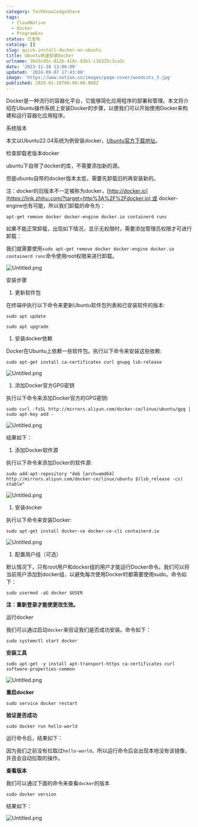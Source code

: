 ```yaml
---
category: TechKnowledgeShare
tags:
  - CloudNative
  - Docker
  - ProgramEnv
status: 已发布
catalog: []
slug: quick-install-docker-on-ubuntu
title: Ubuntu快速安装Docker
urlname: 3bd3cd5c-012b-418c-93b1-c3d325c3ca3c
date: '2023-11-18 13:06:00'
updated: '2024-09-07 17:43:00'
image: 'https://www.notion.so/images/page-cover/woodcuts_3.jpg'
published: 2020-01-18T08:00:00.000Z
---
```


Docker是一种流行的容器化平台，它能够简化应用程序的部署和管理。本文将介绍在Ubuntu操作系统上安装Docker的步骤，以便我们可以开始使用Docker来构建和运行容器化应用程序。


系统版本


本文以Ubuntu22.04系统为例安装docker，[Ubuntu官方下载地址](https://link.zhihu.com/?target=https%3A%2F%2Fubuntu.com%2Fdownload)。


检查卸载老版本docker


ubuntu下自带了docker的库，不需要添加新的源。


但是ubuntu自带的docker版本太低，需要先卸载旧的再安装新的。


注：docker的旧版本不一定被称为docker，[http://docker.io](https://link.zhihu.com/?target=http%3A%2F%2Fdocker.io) 或 docker-engine也有可能，所以我们卸载的命令为：


`apt-get remove docker docker-engine docker.io containerd runc`


如果不能正常卸载，出现如下情况，显示无权限时，需要添加管理员权限才可进行卸载：


我们就需要使用`sudo apt-get remove docker docker-engine docker.io containerd runc`命令使用root权限来进行卸载。


![Untitled.png](https://prod-files-secure.s3.us-west-2.amazonaws.com/5d24fe63-e567-4804-86f9-9fdc62e13082/39952d0f-7851-4550-b715-72a33876c773/Untitled.png?X-Amz-Algorithm=AWS4-HMAC-SHA256&X-Amz-Content-Sha256=UNSIGNED-PAYLOAD&X-Amz-Credential=ASIAZI2LB4667IHHQPGL%2F20250207%2Fus-west-2%2Fs3%2Faws4_request&X-Amz-Date=20250207T053714Z&X-Amz-Expires=3600&X-Amz-Security-Token=IQoJb3JpZ2luX2VjEFUaCXVzLXdlc3QtMiJGMEQCIDzOuuX8fupmjjchDEvkNR1AymeCilvzNf1%2FXhcUTakdAiBZ6K2w1SdXZoyowpuqz1z%2BVHSIq8gaewQ5MgZ9gLyPyCr%2FAwhuEAAaDDYzNzQyMzE4MzgwNSIM4A3nY5Rs2yslKzekKtwDHyeNZmUJHkggaKd9ZRivyzOSgvFRpLzfs9zSgG%2Fyr1BajEQDVm%2B5XS%2BxPmXa7BoHfmxfVLly8dYg4rHXBwxlCg%2FzltOUSqmyS%2Fp8oUyg%2F43WwkWIqQzNufDgmDfAgAhgF7i70GAHU12bdIVN%2Bx%2FJOP9v%2BVXQxEZgYgFLz9oSnkLNNEaygiJradu1pMkE%2BT67TR4ECUtDODl5d7HDLspYmBZN11D7W7RagQl7msmVsPHj%2BOaUtFX1RzEdygPoXLEm6Fo8x6L%2BUJfEQUweC6i23rjHs9BWeAnOpxobVF7gtEEQCxvAXLBOsBnO0msaOMKThT8TazU5lY0Knj%2Fh1EYnmiBJw4C%2BWpk%2B8NRw2b2qP2joGcSQcLVKeUOVzlqL8C2i4zozyOneP8sTx2ZYwHGvCj6gM1voO1nnx01sqPlnATOKBj%2BOtENYQv5KfckIPZBJubEekoz9MBZjAU8fRf2fY46UeXWat50aJmuc0cVaqrUcyktYTQy25%2B823PM5e5y8DvWoWbJkdBvKYUm5k9LdBd34MikT2uegMigE82E0814l1rLX9QG0nKsKZpEhxZteg2LVhe1BGJKloRIFBThqrqzs70kU7T9qjkf7%2BNgUXRxFExKVDg3aKo0XrzkwmKGWvQY6pgHf9uKPSlYCsirTkRUd2bMhiLrxpJXvjMfEMk2p1pxwIppg%2ByxsE8Y530Rtn0bv%2BtrdAPj4DXsoTartLJ%2B9pdOx0ApezL%2BKQ9touTLGhzxncnc%2BozfcDRvsWyY6VrbbRpqltGnqJfSV2cIMAx8tbfRlHxg39CwRAE7PJ6cMTT7LeFc5n2M7mR8crsvqtRyG14l7HlyPJCIYdGG9SFtn9z6S5rOhPoF9&X-Amz-Signature=4db090dae5a84e940c8de16113c4ef244d8500b457b6c0ab02ebfe5c4b453dfd&X-Amz-SignedHeaders=host&x-id=GetObject)


安装步骤

1. 更新软件包

在终端中执行以下命令来更新Ubuntu软件包列表和已安装软件的版本:


`sudo apt update`


`sudo apt upgrade`

1. 安装docker依赖

Docker在Ubuntu上依赖一些软件包。执行以下命令来安装这些依赖:


`sudo apt-get install ca-certificates curl gnupg lsb-release`


![Untitled.png](https://prod-files-secure.s3.us-west-2.amazonaws.com/5d24fe63-e567-4804-86f9-9fdc62e13082/b5a549a8-6621-4824-a151-93e8b0592f14/Untitled.png?X-Amz-Algorithm=AWS4-HMAC-SHA256&X-Amz-Content-Sha256=UNSIGNED-PAYLOAD&X-Amz-Credential=ASIAZI2LB4667IHHQPGL%2F20250207%2Fus-west-2%2Fs3%2Faws4_request&X-Amz-Date=20250207T053714Z&X-Amz-Expires=3600&X-Amz-Security-Token=IQoJb3JpZ2luX2VjEFUaCXVzLXdlc3QtMiJGMEQCIDzOuuX8fupmjjchDEvkNR1AymeCilvzNf1%2FXhcUTakdAiBZ6K2w1SdXZoyowpuqz1z%2BVHSIq8gaewQ5MgZ9gLyPyCr%2FAwhuEAAaDDYzNzQyMzE4MzgwNSIM4A3nY5Rs2yslKzekKtwDHyeNZmUJHkggaKd9ZRivyzOSgvFRpLzfs9zSgG%2Fyr1BajEQDVm%2B5XS%2BxPmXa7BoHfmxfVLly8dYg4rHXBwxlCg%2FzltOUSqmyS%2Fp8oUyg%2F43WwkWIqQzNufDgmDfAgAhgF7i70GAHU12bdIVN%2Bx%2FJOP9v%2BVXQxEZgYgFLz9oSnkLNNEaygiJradu1pMkE%2BT67TR4ECUtDODl5d7HDLspYmBZN11D7W7RagQl7msmVsPHj%2BOaUtFX1RzEdygPoXLEm6Fo8x6L%2BUJfEQUweC6i23rjHs9BWeAnOpxobVF7gtEEQCxvAXLBOsBnO0msaOMKThT8TazU5lY0Knj%2Fh1EYnmiBJw4C%2BWpk%2B8NRw2b2qP2joGcSQcLVKeUOVzlqL8C2i4zozyOneP8sTx2ZYwHGvCj6gM1voO1nnx01sqPlnATOKBj%2BOtENYQv5KfckIPZBJubEekoz9MBZjAU8fRf2fY46UeXWat50aJmuc0cVaqrUcyktYTQy25%2B823PM5e5y8DvWoWbJkdBvKYUm5k9LdBd34MikT2uegMigE82E0814l1rLX9QG0nKsKZpEhxZteg2LVhe1BGJKloRIFBThqrqzs70kU7T9qjkf7%2BNgUXRxFExKVDg3aKo0XrzkwmKGWvQY6pgHf9uKPSlYCsirTkRUd2bMhiLrxpJXvjMfEMk2p1pxwIppg%2ByxsE8Y530Rtn0bv%2BtrdAPj4DXsoTartLJ%2B9pdOx0ApezL%2BKQ9touTLGhzxncnc%2BozfcDRvsWyY6VrbbRpqltGnqJfSV2cIMAx8tbfRlHxg39CwRAE7PJ6cMTT7LeFc5n2M7mR8crsvqtRyG14l7HlyPJCIYdGG9SFtn9z6S5rOhPoF9&X-Amz-Signature=4f10d3f79e0c5ca5c86720245ebc9fb809310114938e3791495bc1717e269fad&X-Amz-SignedHeaders=host&x-id=GetObject)

1. 添加Docker官方GPG密钥

执行以下命令来添加Docker官方的GPG密钥:


`sudo curl -fsSL http://mirrors.aliyun.com/docker-ce/linux/ubuntu/gpg | sudo apt-key add -`


![Untitled.png](https://prod-files-secure.s3.us-west-2.amazonaws.com/5d24fe63-e567-4804-86f9-9fdc62e13082/98014b5e-f5b7-4b16-804e-ab6917971bd3/Untitled.png?X-Amz-Algorithm=AWS4-HMAC-SHA256&X-Amz-Content-Sha256=UNSIGNED-PAYLOAD&X-Amz-Credential=ASIAZI2LB4667IHHQPGL%2F20250207%2Fus-west-2%2Fs3%2Faws4_request&X-Amz-Date=20250207T053714Z&X-Amz-Expires=3600&X-Amz-Security-Token=IQoJb3JpZ2luX2VjEFUaCXVzLXdlc3QtMiJGMEQCIDzOuuX8fupmjjchDEvkNR1AymeCilvzNf1%2FXhcUTakdAiBZ6K2w1SdXZoyowpuqz1z%2BVHSIq8gaewQ5MgZ9gLyPyCr%2FAwhuEAAaDDYzNzQyMzE4MzgwNSIM4A3nY5Rs2yslKzekKtwDHyeNZmUJHkggaKd9ZRivyzOSgvFRpLzfs9zSgG%2Fyr1BajEQDVm%2B5XS%2BxPmXa7BoHfmxfVLly8dYg4rHXBwxlCg%2FzltOUSqmyS%2Fp8oUyg%2F43WwkWIqQzNufDgmDfAgAhgF7i70GAHU12bdIVN%2Bx%2FJOP9v%2BVXQxEZgYgFLz9oSnkLNNEaygiJradu1pMkE%2BT67TR4ECUtDODl5d7HDLspYmBZN11D7W7RagQl7msmVsPHj%2BOaUtFX1RzEdygPoXLEm6Fo8x6L%2BUJfEQUweC6i23rjHs9BWeAnOpxobVF7gtEEQCxvAXLBOsBnO0msaOMKThT8TazU5lY0Knj%2Fh1EYnmiBJw4C%2BWpk%2B8NRw2b2qP2joGcSQcLVKeUOVzlqL8C2i4zozyOneP8sTx2ZYwHGvCj6gM1voO1nnx01sqPlnATOKBj%2BOtENYQv5KfckIPZBJubEekoz9MBZjAU8fRf2fY46UeXWat50aJmuc0cVaqrUcyktYTQy25%2B823PM5e5y8DvWoWbJkdBvKYUm5k9LdBd34MikT2uegMigE82E0814l1rLX9QG0nKsKZpEhxZteg2LVhe1BGJKloRIFBThqrqzs70kU7T9qjkf7%2BNgUXRxFExKVDg3aKo0XrzkwmKGWvQY6pgHf9uKPSlYCsirTkRUd2bMhiLrxpJXvjMfEMk2p1pxwIppg%2ByxsE8Y530Rtn0bv%2BtrdAPj4DXsoTartLJ%2B9pdOx0ApezL%2BKQ9touTLGhzxncnc%2BozfcDRvsWyY6VrbbRpqltGnqJfSV2cIMAx8tbfRlHxg39CwRAE7PJ6cMTT7LeFc5n2M7mR8crsvqtRyG14l7HlyPJCIYdGG9SFtn9z6S5rOhPoF9&X-Amz-Signature=881d6174069978bdc8813f71e899f62da25469c55a6e5a5f79e3d0c21dcc2fbd&X-Amz-SignedHeaders=host&x-id=GetObject)


结果如下：

1. 添加Docker软件源

执行以下命令来添加Docker的软件源:


`sudo add-apt-repository "deb [arch=amd64] http://mirrors.aliyun.com/docker-ce/linux/ubuntu $(lsb_release -cs) stable"`


![Untitled.png](https://prod-files-secure.s3.us-west-2.amazonaws.com/5d24fe63-e567-4804-86f9-9fdc62e13082/7fc5bdbe-9d4c-48b8-ba03-3309380f47ba/Untitled.png?X-Amz-Algorithm=AWS4-HMAC-SHA256&X-Amz-Content-Sha256=UNSIGNED-PAYLOAD&X-Amz-Credential=ASIAZI2LB4667IHHQPGL%2F20250207%2Fus-west-2%2Fs3%2Faws4_request&X-Amz-Date=20250207T053714Z&X-Amz-Expires=3600&X-Amz-Security-Token=IQoJb3JpZ2luX2VjEFUaCXVzLXdlc3QtMiJGMEQCIDzOuuX8fupmjjchDEvkNR1AymeCilvzNf1%2FXhcUTakdAiBZ6K2w1SdXZoyowpuqz1z%2BVHSIq8gaewQ5MgZ9gLyPyCr%2FAwhuEAAaDDYzNzQyMzE4MzgwNSIM4A3nY5Rs2yslKzekKtwDHyeNZmUJHkggaKd9ZRivyzOSgvFRpLzfs9zSgG%2Fyr1BajEQDVm%2B5XS%2BxPmXa7BoHfmxfVLly8dYg4rHXBwxlCg%2FzltOUSqmyS%2Fp8oUyg%2F43WwkWIqQzNufDgmDfAgAhgF7i70GAHU12bdIVN%2Bx%2FJOP9v%2BVXQxEZgYgFLz9oSnkLNNEaygiJradu1pMkE%2BT67TR4ECUtDODl5d7HDLspYmBZN11D7W7RagQl7msmVsPHj%2BOaUtFX1RzEdygPoXLEm6Fo8x6L%2BUJfEQUweC6i23rjHs9BWeAnOpxobVF7gtEEQCxvAXLBOsBnO0msaOMKThT8TazU5lY0Knj%2Fh1EYnmiBJw4C%2BWpk%2B8NRw2b2qP2joGcSQcLVKeUOVzlqL8C2i4zozyOneP8sTx2ZYwHGvCj6gM1voO1nnx01sqPlnATOKBj%2BOtENYQv5KfckIPZBJubEekoz9MBZjAU8fRf2fY46UeXWat50aJmuc0cVaqrUcyktYTQy25%2B823PM5e5y8DvWoWbJkdBvKYUm5k9LdBd34MikT2uegMigE82E0814l1rLX9QG0nKsKZpEhxZteg2LVhe1BGJKloRIFBThqrqzs70kU7T9qjkf7%2BNgUXRxFExKVDg3aKo0XrzkwmKGWvQY6pgHf9uKPSlYCsirTkRUd2bMhiLrxpJXvjMfEMk2p1pxwIppg%2ByxsE8Y530Rtn0bv%2BtrdAPj4DXsoTartLJ%2B9pdOx0ApezL%2BKQ9touTLGhzxncnc%2BozfcDRvsWyY6VrbbRpqltGnqJfSV2cIMAx8tbfRlHxg39CwRAE7PJ6cMTT7LeFc5n2M7mR8crsvqtRyG14l7HlyPJCIYdGG9SFtn9z6S5rOhPoF9&X-Amz-Signature=f930f73f7317526e66d23155268bcb271012dd73de141b637be95193b1c20a7c&X-Amz-SignedHeaders=host&x-id=GetObject)

1. 安装docker

执行以下命令来安装Docker:


`sudo apt-get install docker-ce docker-ce-cli containerd.io`


![Untitled.png](https://prod-files-secure.s3.us-west-2.amazonaws.com/5d24fe63-e567-4804-86f9-9fdc62e13082/d5ede442-ffc5-49c3-a76a-76559a797244/Untitled.png?X-Amz-Algorithm=AWS4-HMAC-SHA256&X-Amz-Content-Sha256=UNSIGNED-PAYLOAD&X-Amz-Credential=ASIAZI2LB4667IHHQPGL%2F20250207%2Fus-west-2%2Fs3%2Faws4_request&X-Amz-Date=20250207T053714Z&X-Amz-Expires=3600&X-Amz-Security-Token=IQoJb3JpZ2luX2VjEFUaCXVzLXdlc3QtMiJGMEQCIDzOuuX8fupmjjchDEvkNR1AymeCilvzNf1%2FXhcUTakdAiBZ6K2w1SdXZoyowpuqz1z%2BVHSIq8gaewQ5MgZ9gLyPyCr%2FAwhuEAAaDDYzNzQyMzE4MzgwNSIM4A3nY5Rs2yslKzekKtwDHyeNZmUJHkggaKd9ZRivyzOSgvFRpLzfs9zSgG%2Fyr1BajEQDVm%2B5XS%2BxPmXa7BoHfmxfVLly8dYg4rHXBwxlCg%2FzltOUSqmyS%2Fp8oUyg%2F43WwkWIqQzNufDgmDfAgAhgF7i70GAHU12bdIVN%2Bx%2FJOP9v%2BVXQxEZgYgFLz9oSnkLNNEaygiJradu1pMkE%2BT67TR4ECUtDODl5d7HDLspYmBZN11D7W7RagQl7msmVsPHj%2BOaUtFX1RzEdygPoXLEm6Fo8x6L%2BUJfEQUweC6i23rjHs9BWeAnOpxobVF7gtEEQCxvAXLBOsBnO0msaOMKThT8TazU5lY0Knj%2Fh1EYnmiBJw4C%2BWpk%2B8NRw2b2qP2joGcSQcLVKeUOVzlqL8C2i4zozyOneP8sTx2ZYwHGvCj6gM1voO1nnx01sqPlnATOKBj%2BOtENYQv5KfckIPZBJubEekoz9MBZjAU8fRf2fY46UeXWat50aJmuc0cVaqrUcyktYTQy25%2B823PM5e5y8DvWoWbJkdBvKYUm5k9LdBd34MikT2uegMigE82E0814l1rLX9QG0nKsKZpEhxZteg2LVhe1BGJKloRIFBThqrqzs70kU7T9qjkf7%2BNgUXRxFExKVDg3aKo0XrzkwmKGWvQY6pgHf9uKPSlYCsirTkRUd2bMhiLrxpJXvjMfEMk2p1pxwIppg%2ByxsE8Y530Rtn0bv%2BtrdAPj4DXsoTartLJ%2B9pdOx0ApezL%2BKQ9touTLGhzxncnc%2BozfcDRvsWyY6VrbbRpqltGnqJfSV2cIMAx8tbfRlHxg39CwRAE7PJ6cMTT7LeFc5n2M7mR8crsvqtRyG14l7HlyPJCIYdGG9SFtn9z6S5rOhPoF9&X-Amz-Signature=983cbf77c22182e7d5cf7e6b660d132f2ee8ff3de3d1f0ea4848c77e711a2105&X-Amz-SignedHeaders=host&x-id=GetObject)

1. 配置用户组（可选）

默认情况下，只有root用户和docker组的用户才能运行Docker命令。我们可以将当前用户添加到docker组，以避免每次使用Docker时都需要使用sudo。命令如下：


`sudo usermod -aG docker $USER`


**注：重新登录才能使更改生效。**


运行docker


我们可以通过启动`docker`来验证我们是否成功安装。命令如下：


`sudo systemctl start docker`


**安装工具**


`sudo apt-get -y install apt-transport-https ca-certificates curl software-properties-common`


![Untitled.png](https://prod-files-secure.s3.us-west-2.amazonaws.com/5d24fe63-e567-4804-86f9-9fdc62e13082/0c3615c1-94db-46f5-9743-68bb221a9964/Untitled.png?X-Amz-Algorithm=AWS4-HMAC-SHA256&X-Amz-Content-Sha256=UNSIGNED-PAYLOAD&X-Amz-Credential=ASIAZI2LB4667IHHQPGL%2F20250207%2Fus-west-2%2Fs3%2Faws4_request&X-Amz-Date=20250207T053714Z&X-Amz-Expires=3600&X-Amz-Security-Token=IQoJb3JpZ2luX2VjEFUaCXVzLXdlc3QtMiJGMEQCIDzOuuX8fupmjjchDEvkNR1AymeCilvzNf1%2FXhcUTakdAiBZ6K2w1SdXZoyowpuqz1z%2BVHSIq8gaewQ5MgZ9gLyPyCr%2FAwhuEAAaDDYzNzQyMzE4MzgwNSIM4A3nY5Rs2yslKzekKtwDHyeNZmUJHkggaKd9ZRivyzOSgvFRpLzfs9zSgG%2Fyr1BajEQDVm%2B5XS%2BxPmXa7BoHfmxfVLly8dYg4rHXBwxlCg%2FzltOUSqmyS%2Fp8oUyg%2F43WwkWIqQzNufDgmDfAgAhgF7i70GAHU12bdIVN%2Bx%2FJOP9v%2BVXQxEZgYgFLz9oSnkLNNEaygiJradu1pMkE%2BT67TR4ECUtDODl5d7HDLspYmBZN11D7W7RagQl7msmVsPHj%2BOaUtFX1RzEdygPoXLEm6Fo8x6L%2BUJfEQUweC6i23rjHs9BWeAnOpxobVF7gtEEQCxvAXLBOsBnO0msaOMKThT8TazU5lY0Knj%2Fh1EYnmiBJw4C%2BWpk%2B8NRw2b2qP2joGcSQcLVKeUOVzlqL8C2i4zozyOneP8sTx2ZYwHGvCj6gM1voO1nnx01sqPlnATOKBj%2BOtENYQv5KfckIPZBJubEekoz9MBZjAU8fRf2fY46UeXWat50aJmuc0cVaqrUcyktYTQy25%2B823PM5e5y8DvWoWbJkdBvKYUm5k9LdBd34MikT2uegMigE82E0814l1rLX9QG0nKsKZpEhxZteg2LVhe1BGJKloRIFBThqrqzs70kU7T9qjkf7%2BNgUXRxFExKVDg3aKo0XrzkwmKGWvQY6pgHf9uKPSlYCsirTkRUd2bMhiLrxpJXvjMfEMk2p1pxwIppg%2ByxsE8Y530Rtn0bv%2BtrdAPj4DXsoTartLJ%2B9pdOx0ApezL%2BKQ9touTLGhzxncnc%2BozfcDRvsWyY6VrbbRpqltGnqJfSV2cIMAx8tbfRlHxg39CwRAE7PJ6cMTT7LeFc5n2M7mR8crsvqtRyG14l7HlyPJCIYdGG9SFtn9z6S5rOhPoF9&X-Amz-Signature=1a8cd587a7b34aa0a0da45f7f5ccccd4eaaaf63967c3d38d66a429cadcd3cf81&X-Amz-SignedHeaders=host&x-id=GetObject)


**重启docker**


`sudo service docker restart`


**验证是否成功**


`sudo docker run hello-world`


运行命令后，结果如下：


因为我们之前没有拉取过`hello-world`，所以运行命令后会出现本地没有该镜像，并且会自动拉取的操作。


**查看版本**


我们可以通过下面的命令来查看`docker`的版本


`sudo docker version`


结果如下：


![Untitled.png](https://prod-files-secure.s3.us-west-2.amazonaws.com/5d24fe63-e567-4804-86f9-9fdc62e13082/efdb509a-3c1e-41a3-91ee-a1bd88793688/Untitled.png?X-Amz-Algorithm=AWS4-HMAC-SHA256&X-Amz-Content-Sha256=UNSIGNED-PAYLOAD&X-Amz-Credential=ASIAZI2LB4667IHHQPGL%2F20250207%2Fus-west-2%2Fs3%2Faws4_request&X-Amz-Date=20250207T053714Z&X-Amz-Expires=3600&X-Amz-Security-Token=IQoJb3JpZ2luX2VjEFUaCXVzLXdlc3QtMiJGMEQCIDzOuuX8fupmjjchDEvkNR1AymeCilvzNf1%2FXhcUTakdAiBZ6K2w1SdXZoyowpuqz1z%2BVHSIq8gaewQ5MgZ9gLyPyCr%2FAwhuEAAaDDYzNzQyMzE4MzgwNSIM4A3nY5Rs2yslKzekKtwDHyeNZmUJHkggaKd9ZRivyzOSgvFRpLzfs9zSgG%2Fyr1BajEQDVm%2B5XS%2BxPmXa7BoHfmxfVLly8dYg4rHXBwxlCg%2FzltOUSqmyS%2Fp8oUyg%2F43WwkWIqQzNufDgmDfAgAhgF7i70GAHU12bdIVN%2Bx%2FJOP9v%2BVXQxEZgYgFLz9oSnkLNNEaygiJradu1pMkE%2BT67TR4ECUtDODl5d7HDLspYmBZN11D7W7RagQl7msmVsPHj%2BOaUtFX1RzEdygPoXLEm6Fo8x6L%2BUJfEQUweC6i23rjHs9BWeAnOpxobVF7gtEEQCxvAXLBOsBnO0msaOMKThT8TazU5lY0Knj%2Fh1EYnmiBJw4C%2BWpk%2B8NRw2b2qP2joGcSQcLVKeUOVzlqL8C2i4zozyOneP8sTx2ZYwHGvCj6gM1voO1nnx01sqPlnATOKBj%2BOtENYQv5KfckIPZBJubEekoz9MBZjAU8fRf2fY46UeXWat50aJmuc0cVaqrUcyktYTQy25%2B823PM5e5y8DvWoWbJkdBvKYUm5k9LdBd34MikT2uegMigE82E0814l1rLX9QG0nKsKZpEhxZteg2LVhe1BGJKloRIFBThqrqzs70kU7T9qjkf7%2BNgUXRxFExKVDg3aKo0XrzkwmKGWvQY6pgHf9uKPSlYCsirTkRUd2bMhiLrxpJXvjMfEMk2p1pxwIppg%2ByxsE8Y530Rtn0bv%2BtrdAPj4DXsoTartLJ%2B9pdOx0ApezL%2BKQ9touTLGhzxncnc%2BozfcDRvsWyY6VrbbRpqltGnqJfSV2cIMAx8tbfRlHxg39CwRAE7PJ6cMTT7LeFc5n2M7mR8crsvqtRyG14l7HlyPJCIYdGG9SFtn9z6S5rOhPoF9&X-Amz-Signature=490514b6f42eeb0caa62782039cb55d3fa68743bc93383773064b593d42b9d6f&X-Amz-SignedHeaders=host&x-id=GetObject)

